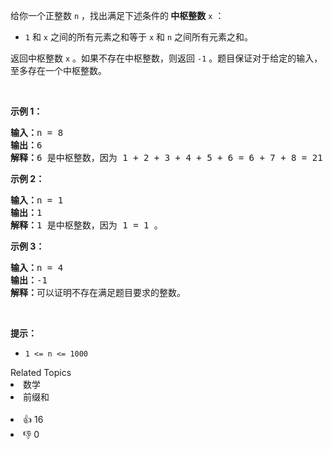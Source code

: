 <p>给你一个正整数 <code>n</code> ，找出满足下述条件的<strong> 中枢整数</strong> <code>x</code> ：</p>

<ul> 
 <li><code>1</code> 和 <code>x</code> 之间的所有元素之和等于 <code>x</code> 和 <code>n</code> 之间所有元素之和。</li> 
</ul>

<p>返回中枢整数<em> </em><code>x</code> 。如果不存在中枢整数，则返回 <code>-1</code> 。题目保证对于给定的输入，至多存在一个中枢整数。</p>

<p>&nbsp;</p>

<p><strong class="example">示例 1：</strong></p>

<pre>
<strong>输入：</strong>n = 8
<strong>输出：</strong>6
<strong>解释：</strong>6 是中枢整数，因为 1 + 2 + 3 + 4 + 5 + 6 = 6 + 7 + 8 = 21 。
</pre>

<p><strong class="example">示例 2：</strong></p>

<pre>
<strong>输入：</strong>n = 1
<strong>输出：</strong>1
<strong>解释：</strong>1 是中枢整数，因为 1 = 1 。
</pre>

<p><strong class="example">示例 3：</strong></p>

<pre>
<strong>输入：</strong>n = 4
<strong>输出：</strong>-1
<strong>解释：</strong>可以证明不存在满足题目要求的整数。</pre>

<p>&nbsp;</p>

<p><strong>提示：</strong></p>

<ul> 
 <li><code>1 &lt;= n &lt;= 1000</code></li> 
</ul>

<div><div>Related Topics</div><div><li>数学</li><li>前缀和</li></div></div><br><div><li>👍 16</li><li>👎 0</li></div>